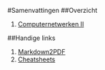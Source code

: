 #Samenvattingen
##Overzicht
1. [Computernetwerken II](cn2.md)

##Handige links
1. [Markdown2PDF](https://github.com/segersniels/sublime-markdown-2-pdf)
2. [Cheatsheets](https://github.com/segersniels/cheat-sheet-mix)

